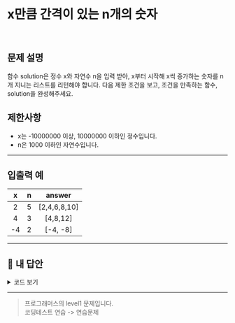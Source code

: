 # x만큼 간격이 있는 n개의 숫자

<br/>

## 문제 설명

함수 solution은 정수 x와 자연수 n을 입력 받아, x부터 시작해 x씩 증가하는 숫자를 n개 지니는 리스트를 리턴해야 합니다. 다음 제한 조건을 보고, 조건을 만족하는 함수, solution을 완성해주세요.

## 제한사항

- x는 -10000000 이상, 10000000 이하인 정수입니다.
- n은 1000 이하인 자연수입니다.

---

## 입출력 예

|  x  |  n  |    answer    |
| :-: | :-: | :----------: |
|  2  |  5  | [2,4,6,8,10] |
|  4  |  3  |   [4,8,12]   |
| -4  |  2  |   [-4, -8]   |

---

## 🐤 내 답안

<details>
<summary>코드 보기</summary>
<div markdown="1">

```js
function solution(x, n) {
  const answer = new Array(n).fill(1).map((num, i) => {
    return (num + i) * x;
  });
  return answer;
}
```

</div>
</details>

---

> 프로그래머스의 level1 문제입니다.<br />
> 코딩테스트 연습 -> 연습문제

